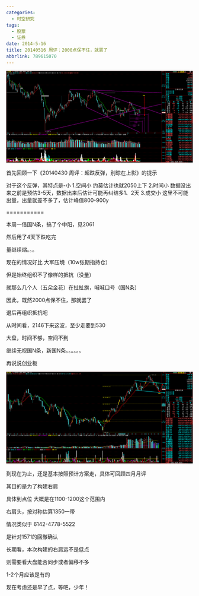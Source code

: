 ```yaml
---
categories:
  - 时空研究
tags:
  - 股票
  - 证券
date: 2014-5-16
title: 20140516 周评：2000点保不住，就罢了
abbrlink: 789615070
---
```

![20140516-0](/images/20140516-0.gif)

首先回顾一下《20140430 周评：超跌反弹，别晾在上影》的提示


对于这个反弹，其特点是-小
1.空间小  约莫估计也就2050上下
2.时间小  数据没出来之前是预估3-5天，数据出来后估计可能再纠结多1、2天
3.成交小  这里不可能出量，出量就差不多了，估计峰值800-900y

===========

本周一借国N条，搞了个中阳，见2061

然后用了4天下跌吃完

量继续缩。。。


现在的情况好比 大军压境（10w张期指持仓）

但是始终组织不了像样的抵抗（没量）

就那么几个人（五朵金花）在扯扯旗，喊喊口号（国N条）

因此，既然2000点保不住，那就罢了

退后再组织抵抗吧

从时间看，2146下来这波，至少走要到530


大盘，时间不够，空间不到

继续无视国N条，新国N条。。。。。。


再说说创业板

![20140516-1](/images/20140516-1.gif)


到现在为止，还是基本按照预计方案走，具体可回顾四月月评

其目的是为了构建右肩

具体到点位 大概是在1100-1200这个范围内

右肩头，按对称估算1350一带

情况类似于 6142-4778-5522

是针对1571的回撤确认

长期看，本次构建的右肩远不是低点

则需要看大盘能否同步或者偏移不多

1-2个月应该是有的

现在考虑还是早了点，等吧，少年！